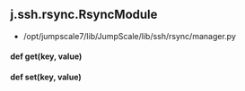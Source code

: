 ## j.ssh.rsync.RsyncModule

- /opt/jumpscale7/lib/JumpScale/lib/ssh/rsync/manager.py

#### def get(key, value) 

    

#### def set(key, value) 

    

